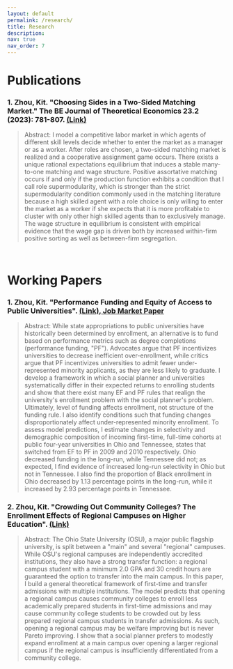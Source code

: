 ```yaml
---
layout: default
permalink: /research/
title: Research
description: 
nav: true
nav_order: 7
---
```


# Publications

### 1\. Zhou, Kit. "Choosing Sides in a Two-Sided Matching Market." The BE Journal of Theoretical Economics 23.2 (2023): 781-807. [(Link)](https://doi.org/10.1515/bejte-2022-0126)

> Abstract: I model a competitive labor market in which agents of different skill levels decide whether to enter the market as a manager or as a worker. After roles are chosen, a two-sided matching market is realized and a cooperative assignment game occurs. There exists a unique rational expectations equilibrium that induces a stable many-to-one matching and wage structure. Positive assortative matching occurs if and only if the production function exhibits a condition that I call role supermodularity, which is stronger than the strict supermodularity condition commonly used in the matching literature because a high skilled agent with a role choice is only willing to enter the market as a worker if she expects that it is more profitable to cluster with only other high skilled agents than to exclusively manage. The wage structure in equilibrium is consistent with empirical evidence that the wage gap is driven both by increased within-firm positive sorting as well as between-firm segregation.

<br>

# Working Papers

### 1\. Zhou, Kit.  "Performance Funding and Equity of Access to Public Universities". [(Link), Job Market Paper]()

> Abstract: While state appropriations to public universities have historically been determined by enrollment, an alternative is to fund based on performance metrics such as degree completions (performance funding, "PF"). Advocates argue that PF incentivizes universities to decrease inefficient over-enrollment, while critics argue that PF incentivizes universities to admit fewer under-represented minority applicants, as they are less likely to graduate. I develop a framework in which a social planner and universities systematically differ in their expected returns to enrolling students and show that there exist many EF and PF rules that realign the university's enrollment problem with the social planner's problem. Ultimately, level of funding affects enrollment, not structure of the funding rule. I also identify conditions such that funding changes disproportionately affect under-represented minority enrollment. To assess model predictions, I estimate changes in selectivity and demographic composition of incoming first-time, full-time cohorts at public four-year universities in Ohio and Tennessee, states that switched from EF to PF in 2009 and 2010 respectively. Ohio decreased funding in the long-run, while Tennessee did not; as expected, I find evidence of increased long-run selectivity in Ohio but not in Tennessee. I also find the proportion of Black enrollment in Ohio decreased by 1.13 percentage points in the long-run, while it increased by 2.93 percentage points in Tennessee.

### 2\. Zhou, Kit. "Crowding Out Community Colleges? The Enrollment Effects of Regional Campuses on Higher Education". [(Link)]()

> Abstract: The Ohio State University (OSU), a major public flagship university, is split between a "main" and several "regional" campuses. While OSU's regional campuses are independently accredited institutions, they also have a strong transfer function: a regional campus student with a minimum 2.0 GPA and 30 credit hours are guaranteed the option to transfer into the main campus. In this paper, I build a general theoretical framework of first-time and transfer admissions with multiple institutions. The model predicts that opening a regional campus causes community colleges to enroll less academically prepared students in first-time admissions and may cause community college students to be crowded out by less prepared regional campus students in transfer admissions. As such, opening a regional campus may be welfare improving but is never Pareto improving. I show that a social planner prefers to modestly expand enrollment at a main campus over opening a larger regional campus if the regional campus is insufficiently differentiated from a community college.



